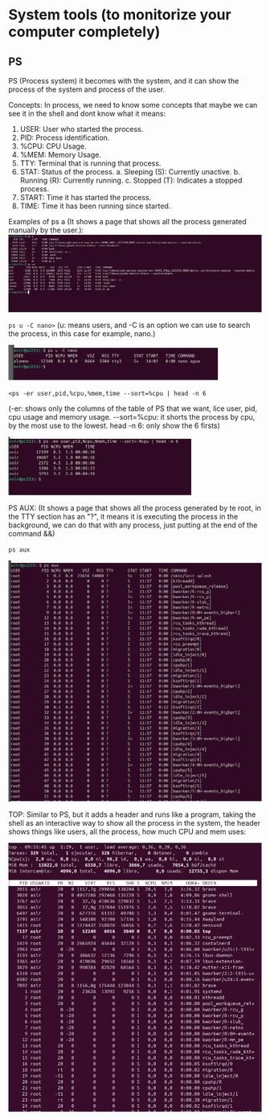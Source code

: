 # System tools (to monitorize your computer completely)

## PS

PS (Process system) it becomes with the system, and it can show the process of the system and process of the user.

Concepts:
In process, we need to know some concepts that maybe we can see it in the shell and dont know what it means:
1. USER: User who started the process.
2. PID: Process identification.
3. %CPU: CPU Usage.
4. %MEM: Memory Usage.
5. TTY: Terminal that is running that process.
6. STAT: Status of the process.
   a. Sleeping (S): Currently unactive.
   b. Running (R): Currently running.
   c. Stopped (T): Indicates a stopped process.
8. START: Time it has started the process.
9. TIME: Time it has been running since started.

Examples of ps a (It shows a page that shows all the process generated manually by the user.):
![ps1](img/ps1.jpg)

`ps u -C nano>`
(u: means users, and -C is an option we can use to search the process, in this case for example, nano.)

![ps2](img/ps2.png)

`<ps -er user,pid,%cpu,%mem,time --sort=%cpu | head -n 6`

(-er: shows only the columns of the table of PS that we want, lice user, pid, cpu usage and memory usage. --sort=%cpu: it shorts the process by cpu, by the most use to the lowest. head -n 6: only show the 6 firsts)

![ps3](img/ps3.png)

PS AUX: (It shows a page that shows all the process generated by te root, in the TTY section has an "?", it means it is executing the process in the background, we can do that with any process, just putting at the end of the command &&)

`ps aux`

![psaux.png](img/psaux1.png)

TOP: Similar to PS, but it adds a header and runs like a program, taking the shell as an interactive way to show all the process in the system, the header shows things like users, all the process, how much CPU and mem uses:

![top1](img/top1.png)
